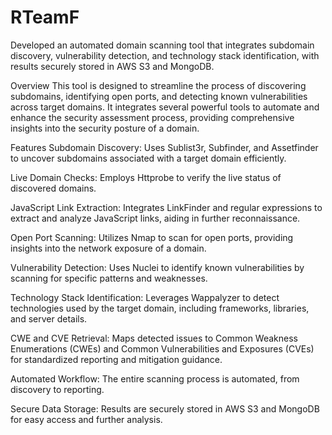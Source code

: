 # RTeamF
Developed an automated domain scanning tool that integrates subdomain discovery, vulnerability detection, and technology stack identification, with results securely stored in AWS S3 and MongoDB.

Overview
This tool is designed to streamline the process of discovering subdomains, identifying open ports, and detecting known vulnerabilities across target domains. It integrates several powerful tools to automate and enhance the security assessment process, providing comprehensive insights into the security posture of a domain.

Features
Subdomain Discovery: Uses Sublist3r, Subfinder, and Assetfinder to uncover subdomains associated with a target domain efficiently.

Live Domain Checks: Employs Httprobe to verify the live status of discovered domains.

JavaScript Link Extraction: Integrates LinkFinder and regular expressions to extract and analyze JavaScript links, aiding in further reconnaissance.

Open Port Scanning: Utilizes Nmap to scan for open ports, providing insights into the network exposure of a domain.

Vulnerability Detection: Uses Nuclei to identify known vulnerabilities by scanning for specific patterns and weaknesses.

Technology Stack Identification: Leverages Wappalyzer to detect technologies used by the target domain, including frameworks, libraries, and server details.

CWE and CVE Retrieval: Maps detected issues to Common Weakness Enumerations (CWEs) and Common Vulnerabilities and Exposures (CVEs) for standardized reporting and mitigation guidance.

Automated Workflow: The entire scanning process is automated, from discovery to reporting.

Secure Data Storage: Results are securely stored in AWS S3 and MongoDB for easy access and further analysis.
